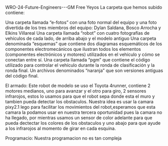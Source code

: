 WRO-24-Future-Engineers---GM Free Yeyos
La carpeta que hemos subido contiene:

Una carpeta llamada “e-fotos” con una foto normal del equipo y una foto divertida de los tres miembros del equipo: Dylan Saldana, Bosco Arrocha y Elkins Villareal
Una carpeta llamada “robot” con cuatro fotografías de vehículos de cada lado, de arriba abajo y el modelo antiguo
Una carpeta denominada “esquemas” que contiene dos diagramas esquemáticos de los componentes electromecánicos que ilustran todos los elementos (componentes electrónicos y motores) utilizados en el vehículo y cómo se conectan entre sí.
Una carpeta llamada “pgm” que contiene el código utilizado para controlar el vehículo durante la ronda de clasificación y la ronda final.
Un archivos denominados “naranja”  que son versiones antiguas del código final.

El armado:
Este robot de modelo se uso el Toyota 4runner, contiene 2 motores medianos, uno para avanzar y el otro para giro, 2 sensores infrarojos, estos lo usamos para que el robot sepa donde esta el muro y tambien pueda detectar los obstaculos. Nuestra idea es usar la camara pixy2.1 lego para facilitar los movimientos del robot,esperamos que esta camara la podamos usar en nuestra tercera oportunidad pues la camara no ha llegado, por mientras usamos un sensor de color adelante para que pueda dectectar los colores de los obstaculos y uno abajo para que ayude a los infrarojos al momento de girar en cada esquina.

Programacio:
Nuestra programacion no es tan compleja

